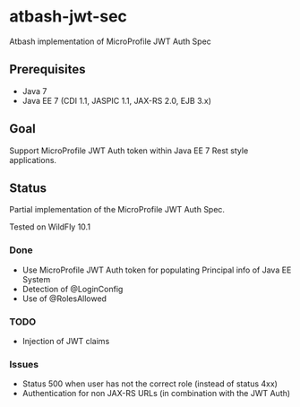 # atbash-jwt-sec
Atbash implementation of MicroProfile JWT Auth Spec

## Prerequisites

* Java 7
* Java EE 7 (CDI 1.1, JASPIC 1.1, JAX-RS 2.0, EJB 3.x)

## Goal

Support MicroProfile JWT Auth token within Java EE 7 Rest style applications.

## Status

Partial implementation of the MicroProfile JWT Auth Spec.

Tested on WildFly 10.1

### Done

* Use MicroProfile JWT Auth token for populating Principal info of Java EE System
* Detection of @LoginConfig
* Use of @RolesAllowed

### TODO

* Injection of JWT claims

### Issues

* Status 500 when user has not the correct role (instead of status 4xx)
* Authentication for non JAX-RS URLs (in combination with the JWT Auth) 